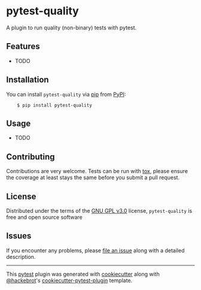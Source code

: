 # pytest-quality


A plugin to run quality (non-binary) tests with pytest.


## Features
* TODO

## Installation
You can install ``pytest-quality`` via [pip](https://pypi.org/project/pip/) from [PyPI](https://pypi.org):
```
    $ pip install pytest-quality
```

## Usage
* TODO

## Contributing
Contributions are very welcome. Tests can be run with [tox](https://tox.readthedocs.io/en/latest/), please ensure
the coverage at least stays the same before you submit a pull request.

## License
Distributed under the terms of the [GNU GPL v3.0](http://www.gnu.org/licenses/gpl-3.0.txt) license, ``pytest-quality`` is free and open source software


## Issues
If you encounter any problems, please [file an issue](https://github.com/greschd/pytest-quality/issues) along with a detailed description.

---

This [pytest](https://github.com/pytest-dev/pytest) plugin was generated with [cookiecutter](https://github.com/audreyr/cookiecutter) along with [@hackebrot]( https://github.com/hackebrot)'s [cookiecutter-pytest-plugin](https://github.com/pytest-dev/cookiecutter-pytest-plugin) template.

